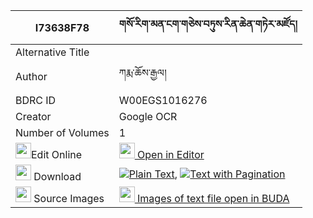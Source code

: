 |I73638F78|གསོ་རིག་མན་ངག་གཅེས་བཏུས་རིན་ཆེན་གཏེར་མཛོད། 
| --- | --- 
|Alternative Title |
|Author| ཀརྨ་ཆོས་རྒྱལ།
|BDRC ID | W00EGS1016276
|Creator | Google OCR
|Number of Volumes| 1
|<img width="25" src="https://img.icons8.com/color/25/000000/edit-property.png">Edit Online| [<img width="25" src="https://avatars.githubusercontent.com/u/45091458?s=200&v=4"> Open in Editor](http://editor.openpecha.org/I73638F78)
|<img width="25" src="https://img.icons8.com/fluent/48/000000/download-2.png"/>  Download | [![](https://img.icons8.com/color/20/000000/txt.png)Plain Text](https://github.com/Openpecha/I73638F78/releases/download/v1/sorik_mengak_chetu_rinchen_ter_plain_I73638F78.zip), [![](https://img.icons8.com/color/20/000000/txt.png)Text with Pagination](https://github.com/Openpecha/I73638F78/releases/download/v1/sorik_mengak_chetu_rinchen_ter_pages_I73638F78.zip)
|<img width="25" src="https://img.icons8.com/plasticine/100/000000/pictures-folder.png"/>  Source Images | [<img width="25" src="https://library.bdrc.io/icons/BUDA-small.svg"> Images of text file open in BUDA](https://library.bdrc.io/show/bdr:W00EGS1016276)